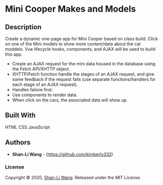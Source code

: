 # Mini Cooper Makes and Models

## Description

Create a dynamic one-page app for Mini Cooper based on class build. Click on one of the Mini models to show more content/data about the car moddels. Vue lifecycle hooks, components, and AJAX will be used to build this app. 
* Create an AJAX request for the mini data housed in the database using the Fetch API/XHTTP object. 
* XHTTP/Fetch function handle the stages of an AJAX request, and give some feedback if the request fails (use separate functions/handlers for each stage of an AJAX request).
* Handles failure first.
* Use components to render data. 
* When click on the cars, the associated data will show up.

## Built With

HTML CSS JavaScript

## Authors

* **Shan-Li Wang** - (https://github.com/kimberly332)

### License

Copyright © 2020, [Shan-Li Wang](https://github.com/kimberly332).
Released under the MIT License.
